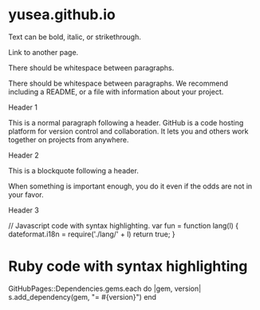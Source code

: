 # yusea.github.io
Text can be bold, italic, or strikethrough.

Link to another page.

There should be whitespace between paragraphs.

There should be whitespace between paragraphs. We recommend including a README, or a file with information about your project.

Header 1

This is a normal paragraph following a header. GitHub is a code hosting platform for version control and collaboration. It lets you and others work together on projects from anywhere.

Header 2

This is a blockquote following a header.

When something is important enough, you do it even if the odds are not in your favor.

Header 3

// Javascript code with syntax highlighting.
var fun = function lang(l) {
  dateformat.i18n = require('./lang/' + l)
  return true;
}
# Ruby code with syntax highlighting
GitHubPages::Dependencies.gems.each do |gem, version|
  s.add_dependency(gem, "= #{version}")
end

